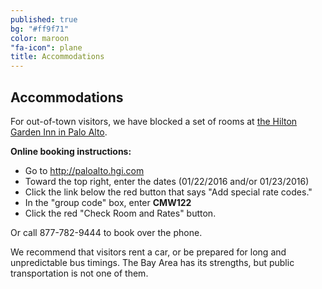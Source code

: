 ```yaml
---
published: true
bg: "#ff9f71"
color: maroon
"fa-icon": plane
title: Accommodations
---
```









## Accommodations

For out-of-town visitors, we have blocked a set of rooms at [the Hilton Garden Inn in Palo Alto](http://hiltongardeninn3.hilton.com/en/hotels/california/hilton-garden-inn-palo-alto-PAOCRGI/index.html).

**Online booking instructions:**   
- Go to http://paloalto.hgi.com   
- Toward the top right, enter the dates (01/22/2016 and/or 01/23/2016)   
- Click the link below the red button that says "Add special rate codes."   
- In the "group code" box, enter **CMW122**   
- Click the red "Check Room and Rates" button.   
 
Or call 877-782-9444 to book over the phone.

    
    
We recommend that visitors rent a car, or be prepared for long and unpredictable bus timings. The Bay Area has its strengths, but public transportation is not one of them.
